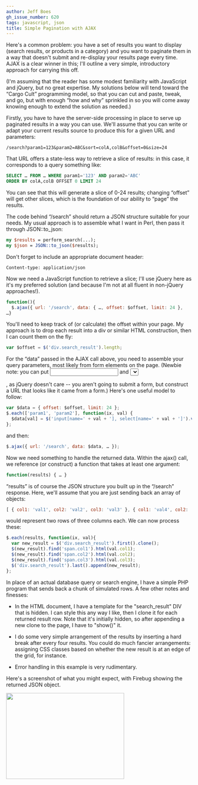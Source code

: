 ```yaml
---
author: Jeff Boes
gh_issue_number: 620
tags: javascript, json
title: Simple Pagination with AJAX
---
```


Here's a common problem: you have a set of results you want to display (search results, or products in a category) and you want to paginate them in a way that doesn't submit and re-display your results page every time. AJAX is a clear winner in this; I'll outline a very simple, introductory approach for carrying this off.

(I'm assuming that the reader has some modest familiarity with JavaScript and jQuery, but no great expertise. My solutions below will tend toward the “Cargo Cult” programming model, so that you can cut and paste, tweak, and go, but with enough “how and why” sprinkled in so you will come away knowing enough to extend the solution as needed.)

Firstly, you have to have the server-side processing in place to serve up paginated results in a way you can use. We'll assume that you can write or adapt your current results source to produce this for a given URL and parameters:

```
/search?param1=123&param2=ABC&sort=colA,colB&offset=0&size=24
```

That URL offers a state-less way to retrieve a slice of results: in this case, it corresponds to a query something like:

```sql
SELECT … FROM … WHERE param1='123' AND param2='ABC'
ORDER BY colA,colB OFFSET 0 LIMIT 24
```

You can see that this will generate a slice of 0-24 results; changing “offset” will get other slices, which is the foundation of our ability to “page” the results.

The code behind “/search” should return a JSON structure suitable for your needs. My usual approach is to assemble what I want in Perl, then pass it through JSON::to_json:

```perl
my $results = perform_search(...);
my $json = JSON::to_json($results);
```

Don't forget to include an appropriate document header:

```
Content-type: application/json
```

Now we need a JavaScript function to retrieve a slice; I'll use jQuery here as it's my preferred solution (and because I'm not at all fluent in non-jQuery approaches!).

```javascript
function(){
  $.ajax({ url: '/search', data: { …, offset: $offset, limit: 24 },
…}
```

You'll need to keep track of (or calculate) the offset within your page. My approach is to drop each result into a div or similar HTML construction, then I can count them on the fly:

```javascript
var $offset = $('div.search_result').length;
```

For the “data” passed in the AJAX call above, you need to assemble your query parameters, most likely from form elements on the page. (Newbie note: you can put <input> and <select> elements in the page without a surrounding <form>, as jQuery doesn't care -- you aren't going to submit a form, but construct a URL that looks like it came from a form.) Here's one useful model to follow:

```javascript
var $data = { offset: $offset, limit: 24 };
$.each(['param1', 'param2'], function(ix, val) {
  $data[val] = $('input[name=' + val + '], select[name=' + val + ']').val();
};
```
and then:

```javascript
$.ajax({ url: '/search', data: $data, … });
```

Now we need something to handle the returned data. Within the ajax() call, we reference (or construct) a function that takes at least one argument:

```javascript
function(results) { … }
```

“results” is of course the JSON structure you built up in the “/search” response. Here, we'll assume that you are just sending back an array of objects:

```javascript
[ { col1: 'val1', col2: 'val2', col3: 'val3' }, { col1: 'val4', col2: 'val5', col3: 'val6' } ]
```
would represent two rows of three columns each. We can now process these:

```javascript
$.each(results, function(ix, val){
  var new_result = $('div.search_result').first().clone();
  $(new_result).find('span.col1').html(val.col1);
  $(new_result).find('span.col2').html(val.col2);
  $(new_result).find('span.col3').html(val.col3);
  $('div.search_result').last().append(new_result);
};
```

In place of an actual database query or search engine, I have a simple PHP program that sends back a chunk of simulated rows. A few other notes and finesses:

- In the HTML document, I have a template for the "search_result" DIV that is hidden. I can style this any way I like, then I clone it for each returned result row. Note that it's initially hidden, so after appending a new clone to the page, I have to "show()" it.

- I do some very simple arrangement of the results by inserting a hard break after every four results. You could do much fancier arrangements: assigning CSS classes based on whether the new result is at an edge of the grid, for instance.

- Error handling in this example is very rudimentary.

Here's a screenshot of what you might expect, with Firebug showing the returned JSON object.

<div class="separator" style="clear: both; text-align: center;"><a href="/blog/2012/05/24/simple-pagination-with-ajax-heres/image-0.png" imageanchor="1" style="clear:left; float:left;margin-right:1em; margin-bottom:1em"><img border="0" height="233" src="/blog/2012/05/24/simple-pagination-with-ajax-heres/image-0.png" width="320"/></a></div>
